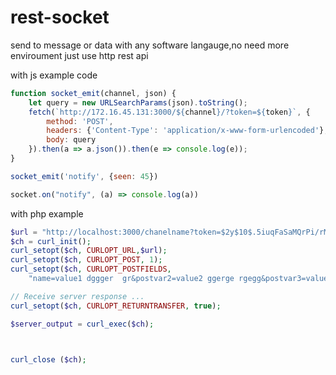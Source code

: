 # rest-socket
send to message or data with any software langauge,no need more enviroument just use http rest api


with js example code 

```js
function socket_emit(channel, json) {
    let query = new URLSearchParams(json).toString();
    fetch(`http://172.16.45.131:3000/${channel}/?token=${token}`, {
        method: 'POST',
        headers: {'Content-Type': 'application/x-www-form-urlencoded'},
        body: query
    }).then(a => a.json()).then(e => console.log(e));
}

socket_emit('notify', {seen: 45})

socket.on("notify", (a) => console.log(a))

```

with php example
```php
$url = "http://localhost:3000/chanelname?token=$2y$10$.5iuqFaSaMQrPi/rMmUVjOJg/Ip6gEI5Jzhux.tzfyUu2ZmPOAs2C";
$ch = curl_init();
curl_setopt($ch, CURLOPT_URL,$url);
curl_setopt($ch, CURLOPT_POST, 1);
curl_setopt($ch, CURLOPT_POSTFIELDS,
    "name=value1 dggger  gr&postvar2=value2 ggerge rgegg&postvar3=value3");

// Receive server response ...
curl_setopt($ch, CURLOPT_RETURNTRANSFER, true);

$server_output = curl_exec($ch);



curl_close ($ch);

```

